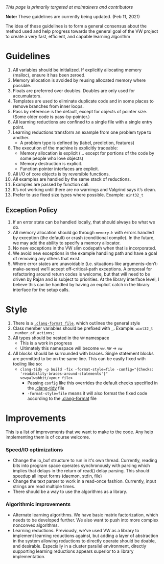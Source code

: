 _This page is primarily targeted at maintainers and contributors_ 

**Note:** These guidelines are currently being updated. (Feb 11, 2021)

The idea of these guidelines is to form a general consensus about the method used and help progress towards the general goal of the VW project to create a very fast, efficient, and capable learning algorithm


# Guidelines

1. All variables should be initialized. If explicitly allocating memory (malloc), ensure it has been zeroed.
2. Memory allocation is avoided by reusing allocated memory where possible. 
3. Floats are preferred over doubles.   Doubles are only used for accumulators.
4. Templates are used to eliminate duplicate code and in some places to remove branches from inner loops.
5. Pass by reference is the default, except for objects of pointer size.  (Some older code is pass-by-pointer.)
6. All learning reductions are confined to a single file with a single entry point. 
7. Learning reductions transform an example from one problem type to another.  
    * A problem type is defined by (label, prediction, features)
8. The execution of the machine is explicitly traceable:
    * Memory allocation is explicit (... except for portions of the code by some people who love objects)
    * Memory destruction is explicit.
    * Function pointer interfaces are explicit.
9. All I/O of core objects is by reversible functions.
10. All examples are handled by the same stack of reductions.  
11. Examples are passed by function call.  
12. It’s not working until there are no warnings and Valgrind says it’s clean.
13. Prefer to use fixed size types where possible. Example: `uint32_t`

## Exception Policy
1. If an error state can be handled locally, that should always be what we do.  
2. All memory allocation should go through `memory.h` with errors handled by exception (the default) or crash (conditional compile).  In the future, we may add the ability to specify a memory allocator.
3. No new exceptions in the VW slim codepath when that is incorporated.  
4. We avoid new exceptions in the example handling path and have a goal of removing any others that exist. 
5. Where error states are unavoidable (i.e. situations like arguments-don’t-make-sense) we’ll accept off-critical-path exceptions.  A proposal for refactoring around return codes is welcome, but that will need to be driven by Rajan and is subject to priorities.  At the library interface level, I believe this can be handled by having an explicit catch in the library interface for the setup calls.

# Style
1. There is a [`.clang-format file`](https://github.com/VowpalWabbit/vowpal_wabbit/blob/master/.clang-format), which outlines the general style
2. Class member variables should be prefixed with `_`. Example: `uint32_t _number_of_actions;`
3. All types should be nested in the `VW` namespace
    - This is a work in progress
    - Ultimately this namespace will become `vw`. `VW` -> `vw`
4. All blocks should be surrounded with braces. Single statement blocks are permitted to be on the same line. This can be easily fixed with tooling like so:
    - `clang-tidy -p build -fix -format-style=file -config="{Checks: 'readability-braces-around-statements'}" vowpalwabbit/<your_file>`
        - Passing `config` like this overrides the default checks specified in the [.clang-tidy](https://github.com/VowpalWabbit/vowpal_wabbit/blob/master/.clang-tidy) file
        - `-format-style=file` means it will also format the fixed code according to the [.clang-format](https://github.com/VowpalWabbit/vowpal_wabbit/blob/master/.clang-format) file

# Improvements

This is a list of improvements that we want to make to the code.  Any help implementing them is of course welcome.  

### Speed/IO optimizations
- Change the io_buf structure to run in it's own thread.  Currently, reading bits into program space operates synchronously with parsing which implies that delays in the return of read() delay parsing.  This should speedup all input forms (daemon, stdin, file)
- Change the text parser to work in a read-once fashion.  Currently, input strings are read multiple times.
- There should be a way to use the algorithms as a library.

### Algorithmic improvements
- Alternate learning algorithms.  We have basic matrix factorization, which needs to be developed further.  We also want to push into more complex nonconvex algorithms.
- Learning reductions.  Previously, we've used VW as a library to implement learning reductions against, but adding a layer of abstraction in the system allowing reductions to directly operate should be doable, and desirable.  Especially in a cluster parallel environment, directly supporting learning reductions appears superior to a library implementation.

